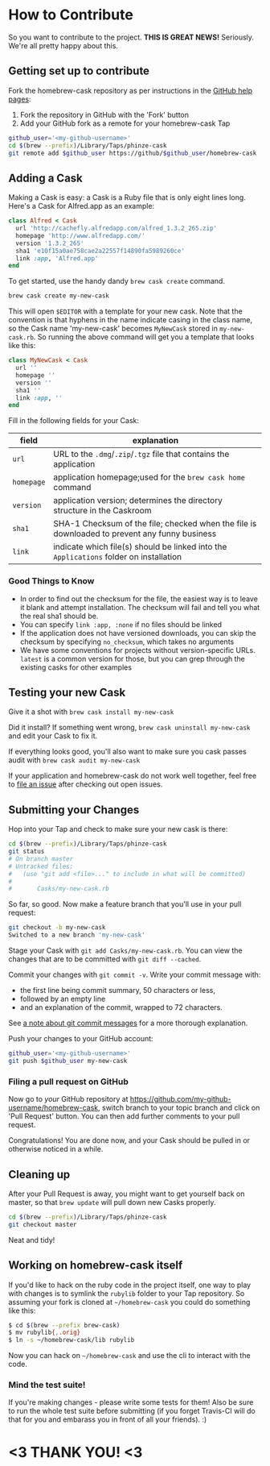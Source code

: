 # How to Contribute

So you want to contribute to the project. **THIS IS GREAT NEWS!**  Seriously. We're
all pretty happy about this.

## Getting set up to contribute

Fork the homebrew-cask repository as per instructions in the
[GitHub help pages](https://help.github.com/articles/fork-a-repo):

1. Fork the repository in GitHub with the 'Fork' button
2. Add your GitHub fork as a remote for your homebrew-cask Tap

```bash
github_user='<my-github-username>'
cd $(brew --prefix)/Library/Taps/phinze-cask
git remote add $github_user https://github/$github_user/homebrew-cask
```

## Adding a Cask

Making a Cask is easy: a Cask is a Ruby file that is only eight lines long.
Here's a Cask for Alfred.app as an example:

```ruby
class Alfred < Cask
  url 'http://cachefly.alfredapp.com/alfred_1.3.2_265.zip'
  homepage 'http://www.alfredapp.com/'
  version '1.3.2_265'
  sha1 'e10f15a0ae758cae2a22557f14890fa5989260ce'
  link :app, 'Alfred.app'
end
```

To get started, use the handy dandy `brew cask create` command.

```bash
brew cask create my-new-cask
```

This will open `$EDITOR` with a template for your new cask. Note that the
convention is that hyphens in the name indicate casing in the class name, so
the Cask name 'my-new-cask' becomes `MyNewCask` stored in `my-new-cask.rb`. So
running the above command will get you a template that looks like this:

```ruby
class MyNewCask < Cask
  url ''
  homepage ''
  version ''
  sha1 ''
  link :app, ''
end
```

Fill in the following fields for your Cask:

| field | explanation |
| ----- | ----------- |
| `url` |  URL to the `.dmg`/`.zip`/`.tgz` file that contains the application
| `homepage` | application homepage;used for the `brew cask home` command
| `version` | application version; determines the directory structure in the Caskroom
| `sha1` | SHA-1 Checksum of the file; checked when the file is downloaded to prevent any funny business
| `link` | indicate which file(s) should be linked into the `Applications` folder on installation

### Good Things to Know

* In order to find out the checksum for the file, the easiest way is to leave
  it blank and attempt installation. The checksum will fail and tell you what the
  real sha1 should be.
* You can specify `link :app, :none` if no files should be linked
* If the application does not have versioned downloads, you can skip the
  checksum by specifying `no_checksum`, which takes no arguments
* We have some conventions for projects without version-specific URLs. `latest`
  is a common version for those, but you can grep through the existing casks for
  other examples

## Testing your new Cask

Give it a shot with `brew cask install my-new-cask`

Did it install? If something went wrong, `brew cask uninstall my-new-cask` and
edit your Cask to fix it.

If everything looks good, you'll also want to make sure you cask passes audit
with `brew cask audit my-new-cask`

If your application and homebrew-cask do not work well together, feel free to
[file an issue](https://github.com/phinze/homebrew-cask/issues) after checking
out open issues.

## Submitting your Changes

Hop into your Tap and check to make sure your new cask is there:

```bash
cd $(brew --prefix)/Library/Taps/phinze-cask
git status
# On branch master
# Untracked files:
#   (use "git add <file>..." to include in what will be committed)
#
#       Casks/my-new-cask.rb
```

So far, so good. Now make a feature branch that you'll use in your pull
request:

```bash
git checkout -b my-new-cask
Switched to a new branch 'my-new-cask'
```

Stage your Cask with `git add Casks/my-new-cask.rb`. You can view the changes
that are to be committed with `git diff --cached`.

Commit your changes with `git commit -v`.  Write your commit message with:

 * the first line being commit summary, 50 characters or less,
 * followed by an empty line
 * and an explanation of the commit, wrapped to 72 characters.

See [a note about git commit
messages](http://tbaggery.com/2008/04/19/a-note-about-git-commit-messages.html)
for a more thorough explanation.

Push your changes to your GitHub account:

```bash
github_user='<my-github-username>'
git push $github_user my-new-cask
```

### Filing a pull request on GitHub

Now go to *your* GitHub repository at
https://github.com/my-github-username/homebrew-cask, switch branch to your
topic branch and click on 'Pull Request' button.  You can then add further
comments to your pull request.

Congratulations! You are done now, and your Cask should be pulled in or
otherwise noticed in a while.

## Cleaning up

After your Pull Request is away, you might want to get yourself back on master,
so that `brew update` will pull down new Casks properly.

```bash
cd $(brew --prefix)/Library/Taps/phinze-cask
git checkout master
```

Neat and tidy!

## Working on homebrew-cask itself

If you'd like to hack on the ruby code in the project itself, one way to play
with changes is to symlink the `rubylib` folder to your Tap repository. So
assuming your fork is cloned at `~/homebrew-cask` you could do something like
this:

  ```bash
  $ cd $(brew --prefix brew-cask)
  $ mv rubylib{,.orig}
  $ ln -s ~/homebrew-cask/lib rubylib
  ```

Now you can hack on `~/homebrew-cask` and use the cli to interact with the code.

### Mind the test suite!

If you're making changes - please write some tests for them! Also be sure to
run the whole test suite before submitting (if you forget Travis-CI will do
that for you and embarass you in front of all your friends). :)

# <3 THANK YOU! <3
